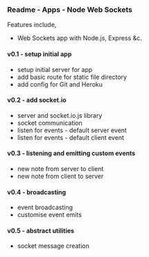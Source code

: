 ### Readme - Apps - Node Web Sockets



Features include,

  * Web Sockets app with Node.js, Express &c.

#### v0.1 - setup initial app
  * setup initial server for app
  * add basic route for static file directory
  * add config for Git and Heroku

#### v0.2 - add socket.io
  * server and socket.io.js library
  * socket communication
  * listen for events - default server event
  * listen for events - default client event

#### v0.3 - listening and emitting custom events
  * new note from server to client
  * new note from client to server

#### v0.4 - broadcasting
  * event broadcasting
  * customise event emits

#### v0.5 - abstract utilities
  * socket message creation
